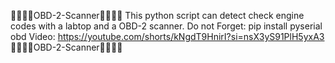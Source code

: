 🐧🐧🐧🐧OBD-2-Scanner🐧🐧🐧🐧
This python script can detect check engine codes with a labtop and a OBD-2 scanner. Do not Forget: pip install pyserial obd
Video: https://youtube.com/shorts/kNgdT9HnirI?si=nsX3yS91PlH5yxA3
🐧🐧🐧🐧OBD-2-Scanner🐧🐧🐧🐧
